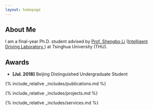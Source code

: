 ```yaml
---
layout: homepage
---
```


## About Me
I am a final-year Ph.D. student advised by <a href="http://www.svm.tsinghua.edu.cn/essay/80/1812.html" target="_blank">Prof. Shengbo Li</a> (<a href="http://www.idlab-tsinghua.com/thulab/labweb/index.html" target="_blank">Intelligent Driving Laboratory </a>) at Tsinghua University (THU). 


## Awards
- **[Jul. 2018]** Beijing Distinguished Undergraduate Student


{% include_relative _includes/publications.md %}

{% include_relative _includes/projects.md %}

{% include_relative _includes/services.md %}

